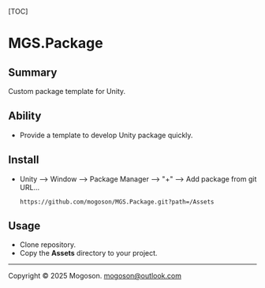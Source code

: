 [TOC]

# MGS.Package

## Summary

Custom package template for Unity.

## Ability

- Provide a template to develop Unity package quickly.

## Install

- Unity --> Window --> Package Manager --> "+" --> Add package from git URL...

  ```text
  https://github.com/mogoson/MGS.Package.git?path=/Assets
  ```

## Usage

- Clone repository.
- Copy the **Assets** directory to your project.

---

Copyright © 2025 Mogoson.	mogoson@outlook.com
